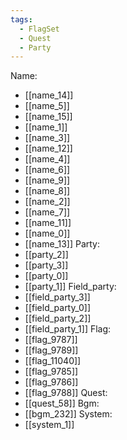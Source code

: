 ```yaml
---
tags:
  - FlagSet
  - Quest
  - Party
---
```

Name:
- [[name_14]]
- [[name_5]]
- [[name_15]]
- [[name_1]]
- [[name_3]]
- [[name_12]]
- [[name_4]]
- [[name_6]]
- [[name_9]]
- [[name_8]]
- [[name_2]]
- [[name_7]]
- [[name_11]]
- [[name_0]]
- [[name_13]]
Party:
- [[party_2]]
- [[party_3]]
- [[party_0]]
- [[party_1]]
Field_party:
- [[field_party_3]]
- [[field_party_0]]
- [[field_party_2]]
- [[field_party_1]]
Flag:
- [[flag_9787]]
- [[flag_9789]]
- [[flag_11040]]
- [[flag_9785]]
- [[flag_9786]]
- [[flag_9788]]
Quest:
- [[quest_58]]
Bgm:
- [[bgm_232]]
System:
- [[system_1]]
